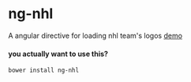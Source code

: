 # ng-nhl

A angular directive for loading nhl team's logos [demo](http://dmamills.github.io/ng-nhl)

#### you actually want to use this?

```
bower install ng-nhl
```
